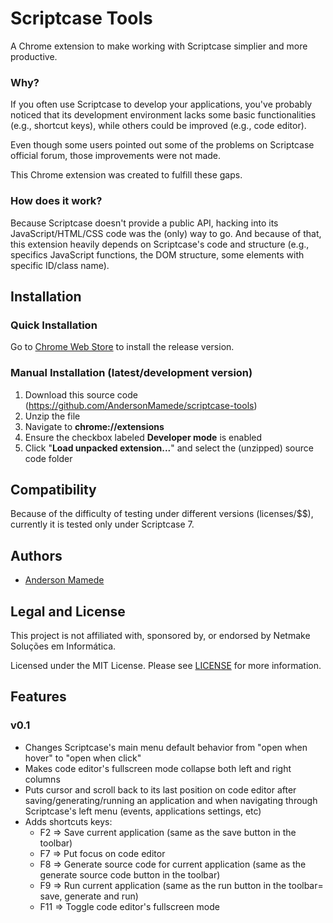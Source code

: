 # Scriptcase Tools
A Chrome extension to make working with Scriptcase simplier and more productive.

### Why?
If you often use Scriptcase to develop your applications, you've probably noticed that its development environment lacks some basic functionalities (e.g., shortcut keys), while others could be improved (e.g., code editor).

Even though some users pointed out some of the problems on Scriptcase official forum, those improvements were not made.

This Chrome extension was created to fulfill these gaps.

### How does it work?
Because Scriptcase doesn't provide a public API, hacking into its JavaScript/HTML/CSS code was the (only) way to go. And because of that, this extension heavily depends on Scriptcase's code and structure (e.g., specifics JavaScript functions, the DOM structure, some elements with specific ID/class name).

## Installation

### Quick Installation
Go to [Chrome Web Store](https://chrome.google.com/webstore) to install the release version.

### Manual Installation (latest/development version)
1. Download this source code (https://github.com/AndersonMamede/scriptcase-tools)
2. Unzip the file
3. Navigate to **chrome://extensions**
4. Ensure the checkbox labeled **Developer mode** is enabled
5. Click "**Load unpacked extension...**" and select the (unzipped) source code folder

## Compatibility
Because of the difficulty of testing under different versions (licenses/$$), currently it is tested only under Scriptcase 7.

## Authors
* [Anderson Mamede](https://github.com/AndersonMamede)

## Legal and License
This project is not affiliated with, sponsored by, or endorsed by Netmake Soluções em Informática.

Licensed under the MIT License. Please see [LICENSE](LICENSE) for more information.

## Features

### v0.1
* Changes Scriptcase's main menu default behavior from "open when hover" to "open when click"
* Makes code editor's fullscreen mode collapse both left and right columns
* Puts cursor and scroll back to its last position on code editor after saving/generating/running an application and when navigating through Scriptcase's left menu (events, applications settings, etc)
* Adds shortcuts keys:
	* F2 => Save current application (same as the save button in the toolbar)
	* F7 => Put focus on code editor
	* F8 => Generate source code for current application (same as the generate source code button in the toolbar)
	* F9 => Run current application (same as the run button in the toolbar= save, generate and run)
	* F11 => Toggle code editor's fullscreen mode
